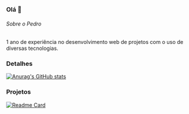 ### Olá 👋

###### Sobre o Pedro
1 ano de experiência no desenvolvimento web de projetos com o uso de diversas tecnologias.

### Detalhes

[![Anurag's GitHub stats](https://github-readme-stats.vercel.app/api?username=pedrotiburcio&show_icons=true&theme=dark)](https://github.com/anuraghazra/github-readme-stats)

### Projetos

[![Readme Card](https://github-readme-stats.vercel.app/api/pin/?username=pedrotiburcio&repo=pedrotiburcio.github.io&theme=dark)](https://github.com/anuraghazra/github-readme-stats)
